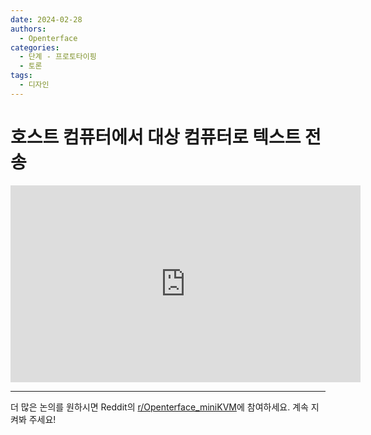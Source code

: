 ```yaml
---
date: 2024-02-28
authors:
  - Openterface
categories:
  - 단계 - 프로토타이핑
  - 토론
tags:
  - 디자인
---
```


# 호스트 컴퓨터에서 대상 컴퓨터로 텍스트 전송

<iframe width="560" height="315" src="https://www.youtube.com/embed/U8TX195Hw3E?si=xtiHs-T6tpM10aMq" title="YouTube video player" frameborder="0" allow="accelerometer; autoplay; clipboard-write; encrypted-media; gyroscope; picture-in-picture; web-share" allowfullscreen></iframe>

--------

더 많은 논의를 원하시면 Reddit의 [r/Openterface_miniKVM](https://www.reddit.com/r/Openterface_miniKVM/)에 참여하세요. 계속 지켜봐 주세요!